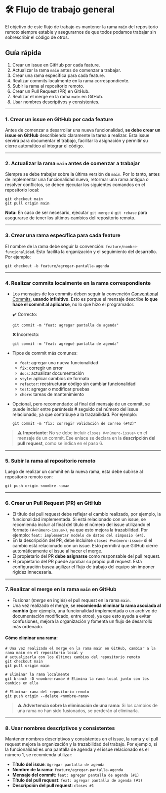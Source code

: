 # 🛠 Flujo de trabajo general
El objetivo de este flujo de trabajo es mantener la rama `main` del repositorio remoto siempre estable y asegurarnos de que todos podamos trabajar sin sobrescribir el código de otros.

## Guía rápida
1. Crear un issue en GitHub por cada feature.
2. Actualizar la rama `main` antes de comenzar a trabajar.
3. Crear una rama específica para cada feature.
4. Realizar commits localmente en la rama correspondiente.
5. Subir la rama al repositorio remoto.
6. Crear un Pull Request (PR) en GitHub.
7. Realizar el merge en la rama `main` en GitHub.
8. Usar nombres descriptivos y consistentes.

---

### 1. Crear un issue en GitHub por cada feature
Antes de comenzar a desarrollar una nueva funcionalidad, **se debe crear un issue en GitHub** describiendo claramente la tarea a realizar. Esta issue servirá para documentar el trabajo, facilitar la asignación y permitir su cierre automático al integrar el código.

---

### 2. Actualizar la rama `main` antes de comenzar a trabajar
Siempre se debe trabajar sobre la última versión de `main`. Por lo tanto, antes de implementar una funcionalidad nueva, retormar una rama antigua o resolver conflictos, se deben ejecutar los siguientes comandos en el repositorio local:

```
git checkout main
git pull origin main
```

**Nota:** En caso de ser necesario, ejecutar `git merge` o `git rebase` para asegurarse de tener los últimos cambios del repositorio remoto.

---

### 3. Crear una rama específica para cada feature
El nombre de la rama debe seguir la convención: `feature/nombre-funcionalidad`. Esto facilita la organización y el seguimiento del desarrollo. Por ejemplo:

```
git checkout -b feature/agregar-pantalla-agenda
```

---

### 4. Realizar commits localmente en la rama correspondiente
- Los mensajes de los commits deben seguir la convención [Conventional Commits](https://www.conventionalcommits.org/en/v1.0.0/), **usando infinitivo**. Esto es porque el mensaje describe **lo que hace el commit al aplicarse**, no lo que hizo el programador.

  ✔️ Correcto:
  ```
  git commit -m "feat: agregar pantalla de agenda"
  ```

  ❌ Incorrecto:
  ```
  git commit -m "feat: agregué pantalla de agenda"
  ```

- Tipos de commit más comunes:
    - `feat`: agregar una nueva funcionalidad
    - `fix`: corregir un error
    - `docs`: actualizar documentación
    - `style`: aplicar cambios de formato
    - `refactor`: reestructurar código sin cambiar funcionalidad
    - `test`: agregar o modificar pruebas
    - `chore`: tareas de mantenimiento

- Opcional, pero recomendado: al final del mensaje de un commit, se puede incluir entre paréntesis # seguido del número del issue relacionado, ya que contribuye a la trazabilidad. Por ejemplo:

  ```
  git commit -m "fix: corregir validación de correo (#42)"
  ```

> ⚠️ **Importante:** No se debe incluir `closes #<número-issue>` en el mensaje de un commit. Ese enlace se declara en la **descripción del pull request**, como se indica en el paso 6.

---

### 5. Subir la rama al repositorio remoto
Luego de realizar un commit en la nueva rama, esta debe subirse al repositorio remoto con:

```
git push origin <nombre-rama>
```

---

### 6. Crear un Pull Request (PR) en GitHub
- El título del pull request debe reflejar el cambio realizado, por ejemplo, la funcionalidad implementada. Si está relacionado con un issue, se recomienda incluir al final del título el número del issue utilizando el formato `(#<número-issue>)`, ya que esto mejora la trazabilidad. Por ejemplo: `feat: implementar modelo de datos del simposio (#4)`.
- En la descripción del PR, debe incluirse `closes #<número-issue>` si el cambio está relacionado con un issue. Esto permitirá que GitHub cierre automáticamente el issue al hacer el merge.
- El propietario del PR **debe asignarse** como responsable del pull request.
- El propietario del PR puede aprobar su propio pull request. Esta configuración busca agilizar el flujo de trabajo del equipo sin imponer rigidez innecesaria.

---

### 7. Realizar el merge en la rama `main` en GitHub
- Fusionar (_merge_ en inglés) el pull request en la rama `main`.
- Una vez realizado el merge, se **recomienda eliminar la rama asociada al cambio** (por ejemplo, una funcionalidad implementada o un archivo de documentación modificado, entre otros), ya que esto ayuda a evitar confusiones, mejora la organización y fomenta un flujo de desarrollo más ordenado.

#### Cómo eliminar una rama:
```
# Una vez realizado el merge en la rama main en GitHub, cambiar a la rama main en el repositorio local y
# actualizarla con los últimos cambios del repositorio remoto
git checkout main
git pull origin main

# Eliminar la rama localmente
git branch -D <nombre-rama> # Elimina la rama local junto con los cambios en ella

# Eliminar rama del repositorio remoto
git push origin --delete <nombre-rama>
```

> ⚠️ **Advertencia sobre la eliminación de una rama:** Si los cambios de una rama no han sido fusionados, se perderán al eliminarla.

---

### 8. Usar nombres descriptivos y consistentes
Mantener nombres descriptivos y consistentes en el issue, la rama y el pull request mejora la organización y la trazabilidad del trabajo. Por ejemplo, si la funcionalidad es una pantalla de agenda y el issue relacionado es el número 1, se recomienda utilizar:

- **Título del issue**: `Agregar pantalla de agenda`
- **Nombre de la rama**: `feature/agregar-pantalla-agenda`
- **Mensaje del commit**: `feat: agregar pantalla de agenda (#1)`
- **Título del pull request**: `feat: agregar pantalla de agenda (#1)`
- **Descripción del pull request**: `closes #1`